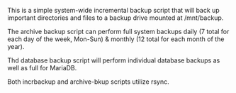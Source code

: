 This is a simple system-wide incremental backup script that will back up important directories and files to a backup drive mounted at /mnt/backup.

The archive backup script can perform full system backups daily (7 total for each day of the week, Mon-Sun) & monthly (12 total for each month of the year).

Thd database backup script will perform individual database backups as well as full for MariaDB.

Both incrbackup and archive-bkup scripts utilize rsync.
